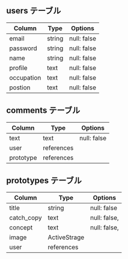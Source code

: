 
## users テーブル

| Column     | Type   | Options     |
| --------   | ------ | ----------- |
| email      | string | null: false |
| password   | string | null: false |
| name       | string | null: false |
| profile    | text   | null: false |
| occupation | text   | null: false |
| postion    | text   | null: false |



## comments テーブル

| Column     | Type       | Options      |
| ---------- | ---------- | -------------|
| text       | text       | null: false  |
| user       | references |              |
| prototype  | references |              |

## prototypes テーブル

| Column     | Type         | Options       |
| ---------- | ------------ | --------------|
| title      | string       | null: false   |
| catch_copy | text         | null: false,  |
| concept    | text         | null: false,  |
| image      | ActiveStrage |               |
| user       | references   |               |